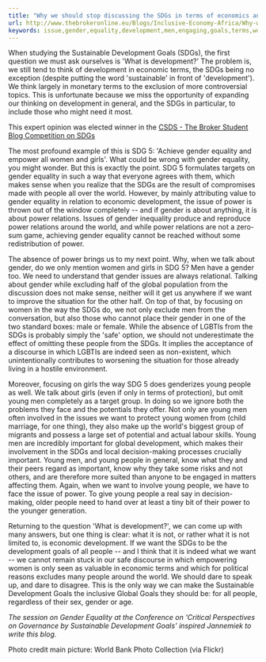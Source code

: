 ```yaml
---
title: "Why we should stop discussing the SDGs in terms of economics and start engaging the issue of power relations"
url: http://www.thebrokeronline.eu/Blogs/Inclusive-Economy-Africa/Why-we-should-stop-discussing-the-SDGs-in-terms-of-economics-and-start-engaging-the-issue-of-power-relations#.V5isgvSrT0A.twitter
keywords: issue,gender,equality,development,men,engaging,goals,terms,women,economics,relations,world,sdgs,discussing,start,power,young
---
```

When studying the Sustainable Development Goals (SDGs), the first question we must ask ourselves is 'What is development?' The problem is, we still tend to think of development in economic terms, the SDGs being no exception (despite putting the word 'sustainable' in front of 'development'). We think largely in monetary terms to the exclusion of more controversial topics. This is unfortunate because we miss the opportunity of expanding our thinking on development in general, and the SDGs in particular, to include those who might need it most. 

This expert opinion was elected winner in the [CSDS - The Broker Student Blog Competition on SDGs](http://www.thebrokeronline.eu/News/Student-blog-competition-on-Sustainable-Development-Goals-SDGs)

The most profound example of this is SDG 5: 'Achieve gender equality and empower all women and girls'. What could be wrong with gender equality, you might wonder. But this is exactly the point. SDG 5 formulates targets on gender equality in such a way that everyone agrees with them, which makes sense when you realize that the SDGs are the result of compromises made with people all over the world. However, by mainly attributing value to gender equality in relation to economic development, the issue of power is thrown out of the window completely -- and if gender is about anything, it is about power relations. Issues of gender inequality produce and reproduce power relations around the world, and while power relations are not a zero-sum game, achieving gender equality cannot be reached without some redistribution of power.

The absence of power brings us to my next point. Why, when we talk about gender, do we only mention women and girls in SDG 5? Men have a gender too. We need to understand that gender issues are always relational. Talking about gender while excluding half of the global population from the discussion does not make sense, neither will it get us anywhere if we want to improve the situation for the other half. On top of that, by focusing on women in the way the SDGs do, we not only exclude men from the conversation, but also those who cannot place their gender in one of the two standard boxes: male or female. While the absence of LGBTIs from the SDGs is probably simply the 'safe' option, we should not underestimate the effect of omitting these people from the SDGs. It implies the acceptance of a discourse in which LGBTIs are indeed seen as non-existent, which unintentionally contributes to worsening the situation for those already living in a hostile environment.

Moreover, focusing on girls the way SDG 5 does genderizes young people as well. We talk about girls (even if only in terms of protection), but omit young men completely as a target group. In doing so we ignore both the problems they face and the potentials they offer. Not only are young men often involved in the issues we want to protect young women from (child marriage, for one thing), they also make up the world's biggest group of migrants and possess a large set of potential and actual labour skills. Young men are incredibly important for global development, which makes their involvement in the SDGs and local decision-making processes crucially important. Young men, and young people in general, know what they and their peers regard as important, know why they take some risks and not others, and are therefore more suited than anyone to be engaged in matters affecting them. Again, when we want to involve young people, we have to face the issue of power. To give young people a real say in decision-making, older people need to hand over at least a tiny bit of their power to the younger generation.

Returning to the question 'What is development?', we can come up with many answers, but one thing is clear: what it is not, or rather what it is not limited to, is economic development. If we want the SDGs to be the development goals of all people -- and I think that it is indeed what we want -- we cannot remain stuck in our safe discourse in which empowering women is only seen as valuable in economic terms and which for political reasons excludes many people around the world. We should dare to speak up, and dare to disagree. This is the only way we can make the Sustainable Development Goals the inclusive Global Goals they should be: for all people, regardless of their sex, gender or age. 

*The session on Gender Equality at the Conference on \'Critical Perspectives on Governance by Sustainable Development Goals\' inspired Jannemiek to write this blog.*

Photo credit main picture: World Bank Photo Collection (via Flickr)
